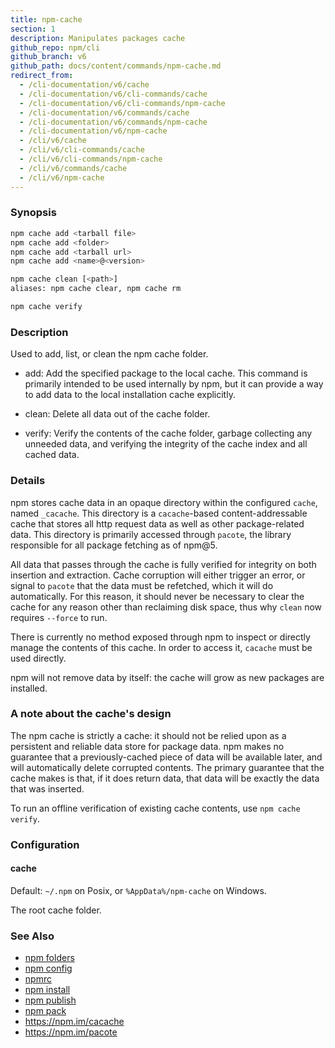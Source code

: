 ```yaml
---
title: npm-cache
section: 1
description: Manipulates packages cache
github_repo: npm/cli
github_branch: v6
github_path: docs/content/commands/npm-cache.md
redirect_from:
  - /cli-documentation/v6/cache
  - /cli-documentation/v6/cli-commands/cache
  - /cli-documentation/v6/cli-commands/npm-cache
  - /cli-documentation/v6/commands/cache
  - /cli-documentation/v6/commands/npm-cache
  - /cli-documentation/v6/npm-cache
  - /cli/v6/cache
  - /cli/v6/cli-commands/cache
  - /cli/v6/cli-commands/npm-cache
  - /cli/v6/commands/cache
  - /cli/v6/npm-cache
---
```


### Synopsis

```bash
npm cache add <tarball file>
npm cache add <folder>
npm cache add <tarball url>
npm cache add <name>@<version>

npm cache clean [<path>]
aliases: npm cache clear, npm cache rm

npm cache verify
```

### Description

Used to add, list, or clean the npm cache folder.

* add:
  Add the specified package to the local cache.  This command is primarily
  intended to be used internally by npm, but it can provide a way to
  add data to the local installation cache explicitly.

* clean:
  Delete all data out of the cache folder.

* verify:
  Verify the contents of the cache folder, garbage collecting any unneeded data,
  and verifying the integrity of the cache index and all cached data.

### Details

npm stores cache data in an opaque directory within the configured `cache`,
named `_cacache`. This directory is a `cacache`-based content-addressable cache
that stores all http request data as well as other package-related data. This
directory is primarily accessed through `pacote`, the library responsible for
all package fetching as of npm@5.

All data that passes through the cache is fully verified for integrity on both
insertion and extraction. Cache corruption will either trigger an error, or
signal to `pacote` that the data must be refetched, which it will do
automatically. For this reason, it should never be necessary to clear the cache
for any reason other than reclaiming disk space, thus why `clean` now requires
`--force` to run.

There is currently no method exposed through npm to inspect or directly manage
the contents of this cache. In order to access it, `cacache` must be used
directly.

npm will not remove data by itself: the cache will grow as new packages are
installed.

### A note about the cache's design

The npm cache is strictly a cache: it should not be relied upon as a persistent
and reliable data store for package data. npm makes no guarantee that a
previously-cached piece of data will be available later, and will automatically
delete corrupted contents. The primary guarantee that the cache makes is that,
if it does return data, that data will be exactly the data that was inserted.

To run an offline verification of existing cache contents, use `npm cache
verify`.

### Configuration

#### cache

Default: `~/.npm` on Posix, or `%AppData%/npm-cache` on Windows.

The root cache folder.

### See Also

* [npm folders](/cli/v6/configuring-npm/folders)
* [npm config](/cli/v6/commands/npm-config)
* [npmrc](/cli/v6/configuring-npm/npmrc)
* [npm install](/cli/v6/commands/npm-install)
* [npm publish](/cli/v6/commands/npm-publish)
* [npm pack](/cli/v6/commands/npm-pack)
* https://npm.im/cacache
* https://npm.im/pacote
